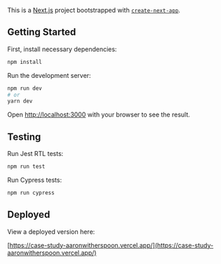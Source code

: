 This is a [Next.js](https://nextjs.org/) project bootstrapped with [`create-next-app`](https://github.com/vercel/next.js/tree/canary/packages/create-next-app).

## Getting Started

First, install necessary dependencies:

```bash
npm install
```

Run the development server:

```bash
npm run dev
# or
yarn dev
```

Open [http://localhost:3000](http://localhost:3000) with your browser to see the result.


## Testing

Run Jest RTL tests:

```bash
npm run test
```

Run Cypress tests:

```bash
npm run cypress
```


## Deployed

View a deployed version here:

[https://case-study-aaronwitherspoon.vercel.app/](https://case-study-aaronwitherspoon.vercel.app/)

